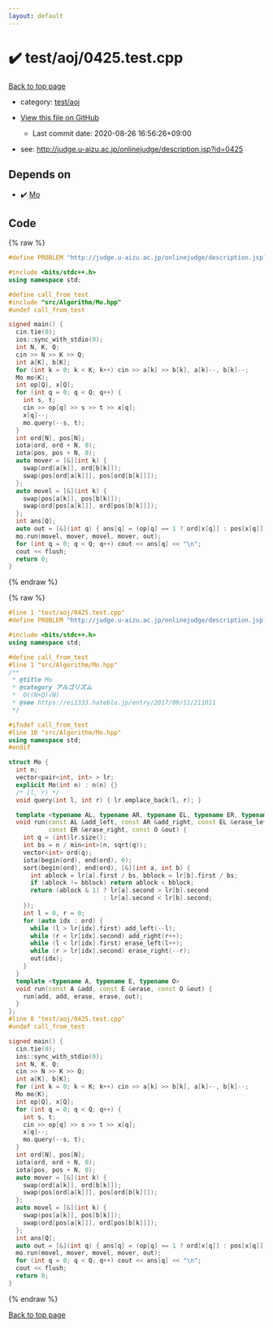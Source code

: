 ```yaml
---
layout: default
---
```


<!-- mathjax config similar to math.stackexchange -->
<script type="text/javascript" async
  src="https://cdnjs.cloudflare.com/ajax/libs/mathjax/2.7.5/MathJax.js?config=TeX-MML-AM_CHTML">
</script>
<script type="text/x-mathjax-config">
  MathJax.Hub.Config({
    TeX: { equationNumbers: { autoNumber: "AMS" }},
    tex2jax: {
      inlineMath: [ ['$','$'] ],
      processEscapes: true
    },
    "HTML-CSS": { matchFontHeight: false },
    displayAlign: "left",
    displayIndent: "2em"
  });
</script>

<script type="text/javascript" src="https://cdnjs.cloudflare.com/ajax/libs/jquery/3.4.1/jquery.min.js"></script>
<script src="https://cdn.jsdelivr.net/npm/jquery-balloon-js@1.1.2/jquery.balloon.min.js" integrity="sha256-ZEYs9VrgAeNuPvs15E39OsyOJaIkXEEt10fzxJ20+2I=" crossorigin="anonymous"></script>
<script type="text/javascript" src="../../../assets/js/copy-button.js"></script>
<link rel="stylesheet" href="../../../assets/css/copy-button.css" />


# :heavy_check_mark: test/aoj/0425.test.cpp

<a href="../../../index.html">Back to top page</a>

* category: <a href="../../../index.html#0d0c91c0cca30af9c1c9faef0cf04aa9">test/aoj</a>
* <a href="{{ site.github.repository_url }}/blob/master/test/aoj/0425.test.cpp">View this file on GitHub</a>
    - Last commit date: 2020-08-26 16:56:26+09:00


* see: <a href="http://judge.u-aizu.ac.jp/onlinejudge/description.jsp?id=0425">http://judge.u-aizu.ac.jp/onlinejudge/description.jsp?id=0425</a>


## Depends on

* :heavy_check_mark: <a href="../../../library/src/Algorithm/Mo.hpp.html">Mo</a>


## Code

<a id="unbundled"></a>
{% raw %}
```cpp
#define PROBLEM "http://judge.u-aizu.ac.jp/onlinejudge/description.jsp?id=0425"

#include <bits/stdc++.h>
using namespace std;

#define call_from_test
#include "src/Algorithm/Mo.hpp"
#undef call_from_test

signed main() {
  cin.tie(0);
  ios::sync_with_stdio(0);
  int N, K, Q;
  cin >> N >> K >> Q;
  int a[K], b[K];
  for (int k = 0; k < K; k++) cin >> a[k] >> b[k], a[k]--, b[k]--;
  Mo mo(K);
  int op[Q], x[Q];
  for (int q = 0; q < Q; q++) {
    int s, t;
    cin >> op[q] >> s >> t >> x[q];
    x[q]--;
    mo.query(--s, t);
  }
  int ord[N], pos[N];
  iota(ord, ord + N, 0);
  iota(pos, pos + N, 0);
  auto mover = [&](int k) {
    swap(ord[a[k]], ord[b[k]]);
    swap(pos[ord[a[k]]], pos[ord[b[k]]]);
  };
  auto movel = [&](int k) {
    swap(pos[a[k]], pos[b[k]]);
    swap(ord[pos[a[k]]], ord[pos[b[k]]]);
  };
  int ans[Q];
  auto out = [&](int q) { ans[q] = (op[q] == 1 ? ord[x[q]] : pos[x[q]]) + 1; };
  mo.run(movel, mover, movel, mover, out);
  for (int q = 0; q < Q; q++) cout << ans[q] << "\n";
  cout << flush;
  return 0;
}
```
{% endraw %}

<a id="bundled"></a>
{% raw %}
```cpp
#line 1 "test/aoj/0425.test.cpp"
#define PROBLEM "http://judge.u-aizu.ac.jp/onlinejudge/description.jsp?id=0425"

#include <bits/stdc++.h>
using namespace std;

#define call_from_test
#line 1 "src/Algorithm/Mo.hpp"
/**
 * @title Mo
 * @category アルゴリズム
 *  O((N+Q)√N)
 * @see https://ei1333.hateblo.jp/entry/2017/09/11/211011
 */

#ifndef call_from_test
#line 10 "src/Algorithm/Mo.hpp"
using namespace std;
#endif

struct Mo {
  int n;
  vector<pair<int, int> > lr;
  explicit Mo(int n) : n(n) {}
  /* [l, r) */
  void query(int l, int r) { lr.emplace_back(l, r); }

  template <typename AL, typename AR, typename EL, typename ER, typename O>
  void run(const AL &add_left, const AR &add_right, const EL &erase_left,
           const ER &erase_right, const O &out) {
    int q = (int)lr.size();
    int bs = n / min<int>(n, sqrt(q));
    vector<int> ord(q);
    iota(begin(ord), end(ord), 0);
    sort(begin(ord), end(ord), [&](int a, int b) {
      int ablock = lr[a].first / bs, bblock = lr[b].first / bs;
      if (ablock != bblock) return ablock < bblock;
      return (ablock & 1) ? lr[a].second > lr[b].second
                          : lr[a].second < lr[b].second;
    });
    int l = 0, r = 0;
    for (auto idx : ord) {
      while (l > lr[idx].first) add_left(--l);
      while (r < lr[idx].second) add_right(r++);
      while (l < lr[idx].first) erase_left(l++);
      while (r > lr[idx].second) erase_right(--r);
      out(idx);
    }
  }
  template <typename A, typename E, typename O>
  void run(const A &add, const E &erase, const O &out) {
    run(add, add, erase, erase, out);
  }
};
#line 8 "test/aoj/0425.test.cpp"
#undef call_from_test

signed main() {
  cin.tie(0);
  ios::sync_with_stdio(0);
  int N, K, Q;
  cin >> N >> K >> Q;
  int a[K], b[K];
  for (int k = 0; k < K; k++) cin >> a[k] >> b[k], a[k]--, b[k]--;
  Mo mo(K);
  int op[Q], x[Q];
  for (int q = 0; q < Q; q++) {
    int s, t;
    cin >> op[q] >> s >> t >> x[q];
    x[q]--;
    mo.query(--s, t);
  }
  int ord[N], pos[N];
  iota(ord, ord + N, 0);
  iota(pos, pos + N, 0);
  auto mover = [&](int k) {
    swap(ord[a[k]], ord[b[k]]);
    swap(pos[ord[a[k]]], pos[ord[b[k]]]);
  };
  auto movel = [&](int k) {
    swap(pos[a[k]], pos[b[k]]);
    swap(ord[pos[a[k]]], ord[pos[b[k]]]);
  };
  int ans[Q];
  auto out = [&](int q) { ans[q] = (op[q] == 1 ? ord[x[q]] : pos[x[q]]) + 1; };
  mo.run(movel, mover, movel, mover, out);
  for (int q = 0; q < Q; q++) cout << ans[q] << "\n";
  cout << flush;
  return 0;
}

```
{% endraw %}

<a href="../../../index.html">Back to top page</a>

